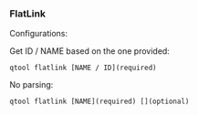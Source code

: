 ### FlatLink

Configurations:

Get ID / NAME based on the one provided:
```
qtool flatlink [NAME / ID](required)
```

No parsing:
```
qtool flatlink [NAME](required) [](optional)
```
